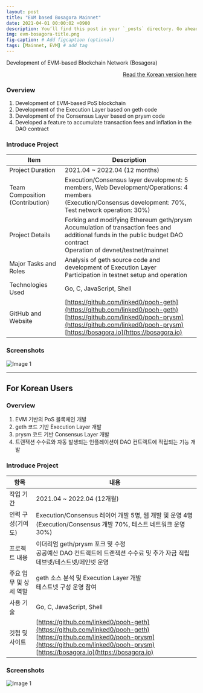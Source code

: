 ```yaml
---
layout: post
title: "EVM based Bosagora Mainnet"
date: 2021-04-01 00:00:02 +0900
description: You’ll find this post in your `_posts` directory. Go ahead and edit it and re-build the site to see your changes. # Add post description (optional)
img: evm-bosagora-title.png
fig-caption: # Add figcaption (optional)
tags: [Mainnet, EVM] # add tag
---
```

Development of EVM-based Blockchain Network (Bosagora)

<div style="text-align: right;">
    <a href="#for-korean-users">Read the Korean version here</a> 
</div>

### Overview
1. Development of EVM-based PoS blockchain
2. Development of the Execution Layer based on geth code
3. Development of the Consensus Layer based on prysm code
4. Developed a feature to accumulate transaction fees and inflation in the DAO contract

### Introduce Project

| Item                            | Description                                                                                                                                                                                                      |
| ------------------------------- | ---------------------------------------------------------------------------------------------------------------------------------------------------------------------------------------------------------------- |
| Project Duration                | 2021.04 ~ 2022.04 (12 months)                                                                                                                                                                                    |
| Team Composition (Contribution) | Execution/Consensus layer development: 5 members, Web Development/Operations: 4 members <br>  (Execution/Consensus development: 70%, Test network operation: 30%)                                                |
| Project Details                 | Forking and modifying Ethereum geth/prysm <br> Accumulation of transaction fees and additional funds in the public budget DAO contract <br> Operation of devnet/testnet/mainnet                                  |
| Major Tasks and Roles           | Analysis of geth source code and development of Execution Layer <br> Participation in testnet setup and operation                                                                                                |
| Technologies Used               | Go, C, JavaScript, Shell                                                                                                                                                                                         |
| GitHub and Website              | [https://github.com/linked0/pooh-geth](https://github.com/linked0/pooh-geth) <br> [https://github.com/linked0/pooh-prysm](https://github.com/linked0/pooh-prysm) <br> [https://bosagora.io](https://bosagora.io) |

### Screenshots
![Image 1]({{site.baseurl}}/assets/img/evm-bosagora-1.png)

---
## For Korean Users

### Overview
1. EVM 기반의 PoS 블록체인 개발
2. geth 코드 기반 Execution Layer 개발
3. prysm 코드 기반 Consensus Layer 개발
4. 트랜잭션 수수료와 자동 발생되는 인플레이션이 DAO 컨트랙트에 적립되는 기능 개발

### Introduce Project

| 항목                   | 내용                                                                                                                                                                                                             |
| ---------------------- | ---------------------------------------------------------------------------------------------------------------------------------------------------------------------------------------------------------------- |
| 작업 기간              | 2021.04 ~ 2022.04 (12개월)                                                                                                                                                                                       |
| 인력 구성(기여도)      | Execution/Consensus 레이어 개발 5명, 웹 개발 및 운영 4명 (Execution/Consensus 개발 70%, 테스트 네트워크 운영 30%)                                                                                                |
| 프로젝트 내용          | 이더리엄 geth/prysm 포크 및 수정 <br> 공공예산 DAO 컨트랙트에 트랜잭션 수수료 및 추가 자금 적립 <br> 데브넷/테스트넷/메인넷 운영                                                                                 |
| 주요 업무 및 상세 역할 | geth 소스 분석 및 Execution Layer 개발 <br> 테스트넷 구성 운영 참여                                                                                                                                              |
| 사용 기술              | Go, C, JavaScript, Shell                                                                                                                                                                                         |
| 깃헙 및 사이트         | [https://github.com/linked0/pooh-geth](https://github.com/linked0/pooh-geth) <br> [https://github.com/linked0/pooh-prysm](https://github.com/linked0/pooh-prysm) <br> [https://bosagora.io](https://bosagora.io) |


### Screenshots
![Image 1]({{site.baseurl}}/assets/img/evm-bosagora-1.png)


